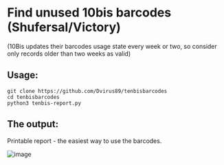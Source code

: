 # Find unused 10bis barcodes (Shufersal/Victory)
(10Bis updates their barcodes usage state every week or two, so consider only records older than two weeks as valid)

## Usage:
```
git clone https://github.com/Dvirus89/tenbisbarcodes
cd tenbisbarcodes
python3 tenbis-report.py
```

## The output:
Printable report - the easiest way to use the barcodes.

![image](https://user-images.githubusercontent.com/1368112/187869545-3efedb82-2d0d-4d3f-a2aa-2554fef22f44.png)

